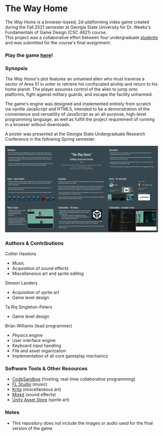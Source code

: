 # The Way Home
_The Way Home_ is a browser-based, 2d-platforming video game created during the Fall 2021 semester at Georgia State University for Dr. Weeks's Fundamentals of Game Design (CSC 4821) course.  
This project was a collaborative effort between four undergraduate [students](#authors--contributions) and was submitted for the course's final assignment.

### Play the game [here](https://g9fr8w.csb.app/)!

### Synopsis
_The Way Home_'s plot features an unnamed alien who must traverse a sector of Area 51 in order to retrieve his confiscated airship and return to his home planet. The player assumes control of the alien to jump onto platforms, fight against military guards, and escape the facility unharmed.

The game's engine was designed and implemented entirely from scratch via vanilla JavaScript and HTML5, intended to be a demonstration of the convenience and versatility of JavaScript as an all-purpose, high-level programming language, as well as fulfill the project requirement of running in a browser without downloads.

A poster was presented at the Georgia State Undergraduate Research Conference in the following Spring semester:

![image failed to load](./GSURC_Poster.png)

### Authors & Contributions
Collier Hawkins
- Music
- Acquisition of sound effects
- Miscellaneous art and sprite editing

Simeon Landers
- Acquisition of sprite art
- Game level design

Ta Riq Singleton-Peters
- Game level design

Brian Williams (lead programmer)
- Physics engine
- User interface engine
- Keyboard input handling
- File and asset organization
- Implementation of all core gameplay mechanics

### Software Tools & Other Resources
- [CodeSandbox](https://codesandbox.io/) (hosting; real-time collaborative programming)
- [FL Studio](https://www.image-line.com/fl-studio/) (music)
- [Krita](https://krita.org/en/) (miscellaneous art)
- [Mixkit](https://mixkit.co/) (sound effects)
- [Unity Asset Store](https://assetstore.unity.com/) (sprite art)

### Notes
- This repository does not include the images or audio used for the final version of the game
